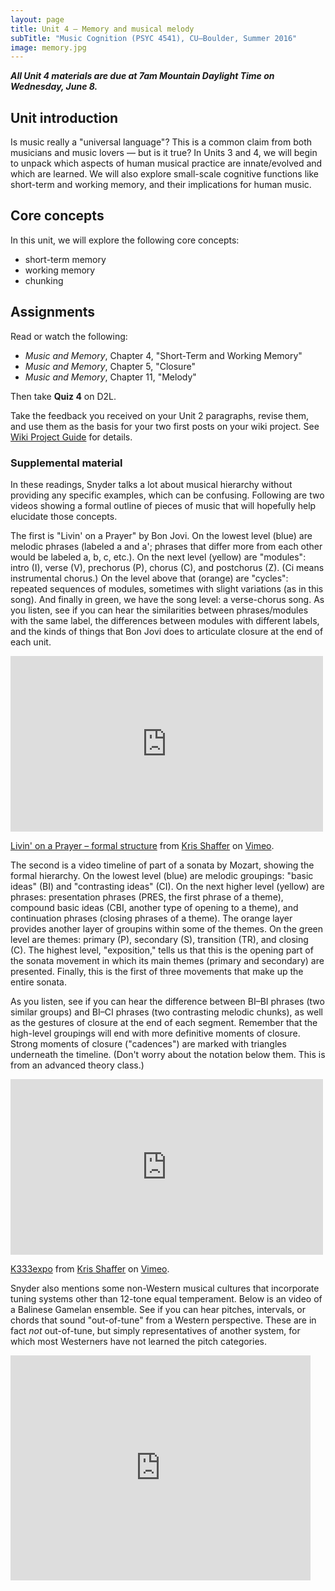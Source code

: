 ```yaml
---
layout: page
title: Unit 4 – Memory and musical melody
subTitle: "Music Cognition (PSYC 4541), CU–Boulder, Summer 2016"
image: memory.jpg
---
```


***All Unit 4 materials are due at 7am Mountain Daylight Time on Wednesday, June 8.***

## Unit introduction

Is music really a "universal language"? This is a common claim from both musicians and music lovers — but is it true? In Units 3 and 4, we will begin to unpack which aspects of human musical practice are innate/evolved and which are learned. We will also explore small-scale cognitive functions like short-term and working memory, and their implications for human music.

## Core concepts

In this unit, we will explore the following core concepts:

- short-term memory  
- working memory  
- chunking  

## Assignments

Read or watch the following:

- *Music and Memory*, Chapter 4, "Short-Term and Working Memory"  
- *Music and Memory*, Chapter 5, "Closure"  
- *Music and Memory*, Chapter 11, "Melody"  

Then take **Quiz 4** on D2L.

Take the feedback you received on your Unit 2 paragraphs, revise them, and use them as the basis for your two first posts on your wiki project. See [Wiki Project Guide](/wikiproject/) for details.


### Supplemental material

In these readings, Snyder talks a lot about musical hierarchy without providing any specific examples, which can be confusing. Following are two videos showing a formal outline of pieces of music that will hopefully help elucidate those concepts.

The first is "Livin' on a Prayer" by Bon Jovi. On the lowest level (blue) are melodic phrases (labeled a and a'; phrases that differ more from each other would be labeled a, b, c, etc.). On the next level (yellow) are "modules": intro (I), verse (V), prechorus (P), chorus (C), and postchorus (Z). (Ci means instrumental chorus.) On the level above that (orange) are "cycles": repeated sequences of modules, sometimes with slight variations (as in this song). And finally in green, we have the song level: a verse-chorus song. As you listen, see if you can hear the similarities between phrases/modules with the same label, the differences between modules with different labels, and the kinds of things that Bon Jovi does to articulate closure at the end of each unit.

<div class="center-video">
<iframe src="https://player.vimeo.com/video/129706524" width="500" height="281" frameborder="0" webkitallowfullscreen mozallowfullscreen allowfullscreen></iframe> <p><a href="https://vimeo.com/129706524">Livin&#039; on a Prayer &ndash; formal structure</a> from <a href="https://vimeo.com/user11692346">Kris Shaffer</a> on <a href="https://vimeo.com">Vimeo</a>.</p></div>

The second is a video timeline of part of a sonata by Mozart, showing the formal hierarchy. On the lowest level (blue) are melodic groupings: "basic ideas" (BI) and "contrasting ideas" (CI). On the next higher level (yellow) are phrases: presentation phrases (PRES, the first phrase of a theme), compound basic ideas (CBI, another type of opening to a theme), and continuation phrases (closing phrases of a theme). The orange layer provides another layer of groupins within some of the themes. On the green level are themes: primary (P), secondary (S), transition (TR), and closing (C). The highest level, "exposition," tells us that this is the opening part of the sonata movement in which its main themes (primary and secondary) are presented. Finally, this is the first of three movements that make up the entire sonata.

As you listen, see if you can hear the difference between BI–BI phrases (two similar groups) and BI–CI phrases (two contrasting melodic chunks), as well as the gestures of closure at the end of each segment. Remember that the high-level groupings will end with more definitive moments of closure. Strong moments of closure ("cadences") are marked with triangles underneath the timeline. (Don't worry about the notation below them. This is from an advanced theory class.)

<div class="center-video">
<iframe src="https://player.vimeo.com/video/53382539" width="500" height="281" frameborder="0" webkitallowfullscreen mozallowfullscreen allowfullscreen></iframe> <p><a href="https://vimeo.com/53382539">K333expo</a> from <a href="https://vimeo.com/user11692346">Kris Shaffer</a> on <a href="https://vimeo.com">Vimeo</a>.</p></div>

Snyder also mentions some non-Western musical cultures that incorporate tuning systems other than 12-tone equal temperament. Below is an video of a Balinese Gamelan ensemble. See if you can hear pitches, intervals, or chords that sound "out-of-tune" from a Western perspective. These are in fact *not* out-of-tune, but simply representatives of another system, for which most Westerners have not learned the pitch categories.

<div class="center-video">
<iframe width="480" height="360" src="https://www.youtube.com/embed/zPIZObNdJb0" frameborder="0" allowfullscreen></iframe></div>
